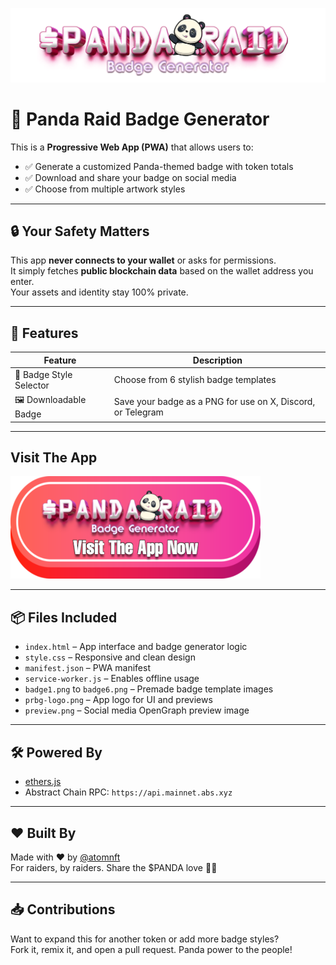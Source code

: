 ![Header](Images/mainheader.png)

# 🐼 Panda Raid Badge Generator

This is a **Progressive Web App (PWA)** that allows users to:

- ✅ Generate a customized Panda-themed badge with token totals
- ✅ Download and share your badge on social media
- ✅ Choose from multiple artwork styles

---

## 🔒 Your Safety Matters

This app **never connects to your wallet** or asks for permissions.  
It simply fetches **public blockchain data** based on the wallet address you enter.  
Your assets and identity stay 100% private.

---

## 🚀 Features

| Feature                  | Description                                                             |
|--------------------------|-------------------------------------------------------------------------|
| 🎨 Badge Style Selector   | Choose from 6 stylish badge templates                                  |
| 🖼️ Downloadable Badge     | Save your badge as a PNG for use on X, Discord, or Telegram            |                      


---

## Visit The App

[![](https://github.com/ATOMNFT/Panda-Raid-Badge-Generator/blob/main/Images/button.png)](https://atomnft.github.io/Panda-Raid-Badge-Generator/)

---

## 📦 Files Included

- `index.html` – App interface and badge generator logic
- `style.css` – Responsive and clean design
- `manifest.json` – PWA manifest
- `service-worker.js` – Enables offline usage
- `badge1.png` to `badge6.png` – Premade badge template images
- `prbg-logo.png` – App logo for UI and previews
- `preview.png` – Social media OpenGraph preview image

---

## 🛠️ Powered By

- [ethers.js](https://docs.ethers.org/)
- Abstract Chain RPC: `https://api.mainnet.abs.xyz`

---

## ❤️ Built By

Made with ❤️ by [@atomnft](https://github.com/atomnft)  
For raiders, by raiders. Share the $PANDA love 🐼💚

---

## 📥 Contributions

Want to expand this for another token or add more badge styles?  
Fork it, remix it, and open a pull request. Panda power to the people!
